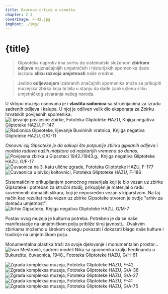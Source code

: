 ```yaml
---
title: Baurove crtice o osnutku
chapter: 2.1
coverImage: F-42.jpg
imgRoot: ./img/
---
```


# {title}

> Gipsoteka naprotiv ima svrhu da sistematski složenom **zbirkom odljeva** najznačajnijih umjetničkih i historijskih spomenika dade iscrpnu **sliku razvoja umjetnosti** naše sredine.

> Jedino **odljevanjem** izabranih značajnih spomenika može se prikupiti muzejska zbirka koja bi bila u stanju da dade zaokruženu sliku umjetničkog stvaranja našeg naroda.

U sklopu muzeja osnovana je i **vlastita radionica** sa stručnjacima za izradu sadrenih odljeva i kalupa. U njoj je odliven velik dio eksponata za Zbirku hrvatskih povijesnih spomenika.
![Lijevanje povijesne zbirke, Fototeka Gliptoteke HAZU, Knjiga negativa Gliptoteke HAZU, F-147](./img/F-147.jpg "Lijevanje povijesne zbirke")
![Radionica Gipsoteke, lijevanje Buvininih vratnica, Knjiga negativa Gliptoteke HAZU, G/O-11](./img/G-O-11.jpg "Lijevanje Buvininih vratnica")

_Osnovni cilj Gipsoteke je da sakupi što potpunije zbirku gipsanih odljeva i modela radova naših majstora od najstarijih vremena do danas._
![Povijesna zbirka u Gipsoteci 1942./1943.g., Knjiga negativa Gliptoteke HAZU, G/F-17](./img/G-F-17.jpg "Povijesna zbirka, 1942./1943.g.")
![Čuvaonica na 3. katu ulične zgrade, Fototeka Gliptoteke HAZU, F-177](./img/F-177.jpg "Čuvaonica na 3. katu")
![Čuvaonica u bivšoj koltovnici, Fototeka Gliptoteke HAZU, F-186](./img/F-186.jpg "Čuvaonica u bivšoj koltovnici")

Sistematičnim prikupljanjem pomoćnog materijala koji je bio vezan uz zbirke Gipsoteke i potreban za stručni studij, prikupljen je materijal o radu suvremenih domaćih slikara, koji je neposredno vezan s kiparstvom. Na taj način kao rezultat rada vezan uz zbirke Gipsoteke stvoren je ovdje "arhiv za domaću umjetnost".
![Arhiv Gipsoteke, Knjiga negativa Gliptoteke HAZU, G/M-7](./img/G-M-7.jpg "Arhiv Gipsoteke")

Postav ovog muzeja je kulturna potreba. Potrebno je da se naše manifestacije na umjetničkom polju približe široj javnosti….Ovakvim zbirkama možemo u širokom opsegu pokazati i dokazati blago naše kulture i tradicije na umjetničkom polju.

Monumentalna plastika traži za svoje djelovanje i monumentalan prostor...
![Ivan Meštrović, sadreni modeli Nika sa spomenika kralju Ferdinandu u Bukureštu, čuvaonica, 1948.,  Fototeka Gliptoteke HAZU, G/H-61](./img/G-H-61.jpg "Ivan Meštrović, sadreni modeli Nika")

![Zgrada kompleksa muzeja, Fototeka Gliptoteke HAZU, F-42](./img/F-42.jpg "Zgrada kompleksa muzeja")
![Zgrada kompleksa muzeja, Fototeka Gliptoteke HAZU, G/A-36](./img/G-A-36.jpg "Zgrada kompleksa muzeja")
![Zgrada kompleksa muzeja, Fototeka Gliptoteke HAZU, G/A-27](./img/G-A-27.jpg "Zgrada kompleksa muzeja")
![Zgrada kompleksa muzeja, Fototeka Gliptoteke HAZU, F-41](./img/F-41.jpg "Zgrada kompleksa muzeja")
![Zgrada kompleksa muzeja, Fototeka Gliptoteke HAZU, G/A-75](./img/G-A-75.jpg "Zgrada kompleksa muzeja")

